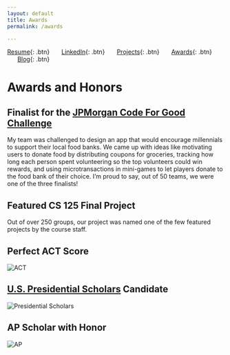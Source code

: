 ```yaml
---
layout: default
title: Awards
permalink: /awards

---
```


[Resume](./assets/docs/resume.pdf){: .btn}
&nbsp;&nbsp;&nbsp;&nbsp;&nbsp;&nbsp;[LinkedIn](https://www.linkedin.com/in/karan-sodhi-481265160/){: .btn}
&nbsp;&nbsp;&nbsp;&nbsp;&nbsp;&nbsp;[Projects](/projects.md){: .btn}
&nbsp;&nbsp;&nbsp;&nbsp;&nbsp;&nbsp;[Awards](/awards.md){: .btn}
&nbsp;&nbsp;&nbsp;&nbsp;&nbsp;&nbsp;[Blog](/blog.md){: .btn}

# Awards and Honors
## Finalist for the [JPMorgan Code For Good Challenge](https://careers.jpmorgan.com/US/en/students/programs/code-for-good)
My team was challenged to design an app that would encourage millennials to support their local food banks. We came up with ideas like motivating users to donate food by distributing coupons for groceries, tracking how long each person spent volunteering so the top volunteers could win rewards, and using microtransactions in mini-games to let players donate to the food bank of their choice. I’m proud to say, out of 50 teams, we were one of the three finalists! 

## Featured CS 125 Final Project
Out of over 250 groups, our project was named one of the few featured projects by the course staff.

## Perfect ACT Score
![ACT](../assets/img/ACT.png "Perfect ACT Letter")

## [U.S. Presidential Scholars](https://www2.ed.gov/programs/psp/index.html) Candidate
![Presidential Scholars](../assets/img/presidental.png "Presidential Scholars Candidate")

## AP Scholar with Honor
![AP](../assets/img/AP.png "AP Scholar with Honor")
